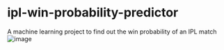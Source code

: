 # ipl-win-probability-predictor
A machine learning project to find out the win probability of an IPL match
![image](https://github.com/user-attachments/assets/3ef8d589-9d7a-456e-95af-c49c9bc04519)
